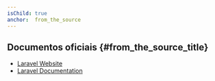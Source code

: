```yaml
---
isChild: true
anchor:  from_the_source
---
```


## Documentos oficiais {#from_the_source_title}

* [Laravel Website](http://laravel.com/)
* [Laravel Documentation](http://laravel.com/docs)
